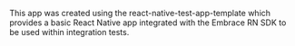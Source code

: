 This app was created using the react-native-test-app-template which provides a basic React Native app integrated with
the Embrace RN SDK to be used within integration tests.